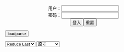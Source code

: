 <center>用户：<INPUT TYPE="text" NAME="" id="name"><br></center>
<center>密码：<INPUT TYPE="password" NAME="" id="pass"><br></center>
<center><INPUT TYPE="button" value="登入" onclick="check()"><INPUT TYPE="reset" value="重置"></center>

<div style="display: none" id="mdm" name="dmd">
  <button onclick="location.reload()">Cover 0</button>
</div>

<button style="display: none" name="dmd" onclick="toggleb()">toggle</button>
<button onclick="loadparse()">loadparse</button>

<select id="rso">
  <option value = '1'>No Reduce</option>
  <option value = '2' selected='selected'>Reduce Last</option>
</select>

<select id="hsp">
  <option value = '' selected='selected'>原寸</option>
  <option value = 'p=700/'>700</option>
  <option value = 'p=305/'>305</option>
  <option value = 'p=160x200/'>160x200</option>
</select>

<br>
<div style="display: none" id="mdc" name="dmd">
</div>

<pre style="display: none" id = "raw">
<!-- 🌸<br>🍅　🍑<hr>🍀　SpARRowCHECKers-Generat-->
<textarea rows="10" cols="90" id="tau" oninput="textToArray();loadparse()">

https://static4.hentai-cosplays.com/upload/20210401/217/221449/p=700/3.jpg
https://static8.hentai-cosplays.com/upload/20220406/295/301321/p=700/35.jpg
https://static8.hentai-cosplays.com/upload/20220404/295/301184/p=700/64.jpg
https://static5.hentai-cosplays.com/upload/20211209/251/256345/p=700/55.jpg
https://static5.hentai-cosplays.com/upload/20210927/240/244840/p=700/40.jpg
https://static7.hentai-cosplays.com/upload/20220301/291/297295/p=700/23.jpg
https://static7.hentai-cosplays.com/upload/20220308/292/298132/p=700/24.jpg
https://static6.hentai-cosplays.com/upload/20220105/272/278005/p=700/27.jpg
https://static6.hentai-cosplays.com/upload/20220109/274/280541/p=700/29.jpg
https://static6.hentai-cosplays.com/upload/20220103/270/276434/p=700/28.jpg
https://static6.hentai-cosplays.com/upload/20211228/266/271832/p=700/72.jpg

</textarea><br><!-- 🍀<br>🍑　🍅<hr>🌸 -->

<textarea rows="30" cols="100" id="tar" oninput="loadparse()">

Byoru - Jiangshi Raikou 1 - エロコスプレ
https://ja.hentai-cosplays.com/image/byoru-jiangshi-raikou-1/

https://static4.hentai-cosplays.com/upload/20210401/217/221449/p=700/3.jpg

<font size="1" style="color:#DCDCDC">2022-04-26</font>

Byoru - Squirt Game 1 - エロコスプレ
https://ja.hentai-cosplays.com/image/byoru-squirt-game-1/

https://static8.hentai-cosplays.com/upload/20220406/295/301321/p=700/35.jpg

<font size="1" style="color:#DCDCDC">2022-04-26</font>

Byoru – Shizuku Kuroe - エロコスプレ
https://ja.hentai-cosplays.com/image/byoru--shizuku-kuroe/

https://static8.hentai-cosplays.com/upload/20220404/295/301184/p=700/64.jpg

<font size="1" style="color:#DCDCDC">2022-04-05</font>

Byoru - Cyber Makima 3 - エロコスプレ
https://ja.hentai-cosplays.com/image/byoru-cyber-makima-3/

https://static5.hentai-cosplays.com/upload/20211209/251/256345/56.gif
https://static5.hentai-cosplays.com/upload/20211209/251/256345/57.gif
https://static5.hentai-cosplays.com/upload/20211209/251/256345/p=700/55.jpg

<font size="1" style="color:#DCDCDC">2022-03-14</font>

Byoru -Mama Jiangshi - Minamoto no Raiko 3 - エロコスプレ
https://ja.hentai-cosplays.com/image/byoru-mama-jiangshi-minamoto-no-raiko-3/

https://static5.hentai-cosplays.com/upload/20210927/240/244840/p=700/40.jpg

<font size="1" style="color:#DCDCDC">2022-03-14</font>

Byoru -Leifang Halloween 3 - エロコスプレ
https://ja.hentai-cosplays.com/image/byoru-leifang-halloween-3/

https://static7.hentai-cosplays.com/upload/20220301/291/297295/p=700/23.jpg

<font size="1" style="color:#DCDCDC">2022-03-14</font>

[My Dress-Up Darling][Marin Kitagawa] Bikini - Byoru - エロコスプレ
https://ja.hentai-cosplays.com/image/my-dress-up-darlingmarin-kitagawa-bikini-byoru/

https://static7.hentai-cosplays.com/upload/20220308/292/298132/p=700/24.jpg

<font size="1" style="color:#DCDCDC">2022-03-11</font>

<font size="2"><b>
Byoru - Hinata - エロコスプレ</b></font><br>
https://ja.hentai-cosplays.com/image/byoru-hinata/

https://static6.hentai-cosplays.com/upload/20220105/272/278005/p=700/27.jpg

<font size="1" style="color:#DCDCDC"><b>2022/1/10 上午10:17:39</b></font><br>

<font size="2"><b>
Byoru – Hinata Akatsuki - エロコスプレ</b></font><br>
https://ja.hentai-cosplays.com/image/byoru--hinata-akatsuki/

https://static6.hentai-cosplays.com/upload/20220109/274/280541/p=700/29.jpg

<font size="1" style="color:#DCDCDC"><b>2022/1/10 上午10:20:05</b></font><br>

<font size="2"><b>
Byoru - Choco Yuzuki - エロコスプレ</b></font><br>
https://ja.hentai-cosplays.com/image/byoru-choco-yuzuki/

https://static6.hentai-cosplays.com/upload/20220103/270/276434/p=700/28.jpg

<font size="1" style="color:#DCDCDC"><b>2022/1/10 上午10:22:55</b></font><br>

<font size="2"><b>
Byoru - Raiden Shogun - エロコスプレ</b></font><br>
https://ja.hentai-cosplays.com/image/byoru-raiden-shogun-1/

https://static6.hentai-cosplays.com/upload/20211228/266/271832/p=700/72.jpg

<font size="1" style="color:#DCDCDC"><b>2022/1/10 上午10:22:10</b></font><br>

</textarea>
</pre>

<script src="https://cdn.jsdelivr.net/npm/jquery@3.5.1/dist/jquery.min.js"></script>

<link rel="stylesheet" href="https://cdn.jsdelivr.net/gh/fancyapps/fancybox@3.5.7/dist/jquery.fancybox.min.css" />
<script src="https://cdn.jsdelivr.net/gh/fancyapps/fancybox@3.5.7/dist/jquery.fancybox.min.js"></script>

<script type="text/javascript">

var __urlRegex = /(\b(https?|ftp|file):\/\/[-A-Z0-9+&@#\/%?=~_|!:,.;]*[-A-Z0-9+&@#\/%=~_|])/ig;
var __imgRegex = /\.(?:jpe?g|gif|png)$/i;

textToArray();
loadparse();

function parseURL($string){

    var exp = __urlRegex;
    return $string.replace(exp,function(match){
            __imgRegex.lastIndex=0;
            if(__imgRegex.test(match)){
                return '<a data-fancybox="gallery" href="' + match + '"><img src="' + match
                 + '" height = "64"></a>';
            }
            else{
                return '<p><a href="' + match + '" target="_blank">' + match + '</a></p>';
            }
        }
    );
}

function textToArray(){
  var textArea = document.getElementById("tau");
  var arrayFromTextArea = textArea.value.split(String.fromCharCode(10));
  for ( var i = 0; i < arrayFromTextArea.length; i++ ) {
    generateM(arrayFromTextArea[i]);
  }
}

function generateM(url) {
  mdm.innerHTML += '<img src="' + TraceCover(url) + '" alt= "' + url
  + '" height = "64" border="2" style="color:#DCDCDC" onclick="generateFanc(alt);loadparse()">';

}

function TraceCover(url) {
  var SegmentArr = url.split('/');

  var Extens = SegmentArr.slice(-1).join().split('.').pop();
  var SegmentCount = SegmentArr.length - 2;

  var TopHalf = SegmentArr.slice(0,SegmentCount).join('/');

  return TopHalf + '/p=160x200/1.' + Extens + '\n';

}

function generateFanc(url) {
  var SegmentArr = url.split('/');
  var GeneratCount = SegmentArr.slice(-1).join().split('.').shift();
  var Extens = SegmentArr.slice(-1).join().split('.').pop();
  var SegmentCount = SegmentArr.length;
  var ReduceSegments = document.getElementById('rso').value;
  var HentaiSizeP = document.getElementById('hsp').value;
  var TopHalf = SegmentArr.slice(0,SegmentCount - ReduceSegments).join('/');
  tar.innerHTML = '';

  for (var j = 1; j <= GeneratCount; j++) {
    tar.innerHTML += TopHalf + '/' + HentaiSizeP + j + '.' + Extens + '\n';
  }
}

function loadparse() {
  mdc.innerHTML = parseURL(tar.value);
}

function check(){
  var name=document.getElementById("name").value;
  var pass=document.getElementById("pass").value;
  if(name==!/[^\s]/.test(new Date().getTime()) && pass==String.fromCharCode(window.atob("MTIx"))){
    var nd = document.getElementsByName("dmd");
    for (var i = 0; i <= nd.length; i++) {
      nd[i].style.display = "";
      }
      }else{
      }
}

function toggleb() {
  var x = document.getElementById("raw");
  if (x.style.display === "none") {
    x.style.display = "";
  } else {
    x.style.display = "none";
  }
}

</script>
